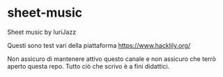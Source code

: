 # sheet-music
Sheet music by IuriJazz


Questi sono test vari della piattaforma https://www.hacklily.org/

Non assicuro di mantenere attivo questo canale e non assicuro che terrò aperto questa repo.
Tutto ciò che scrivo è a fini didattici.

